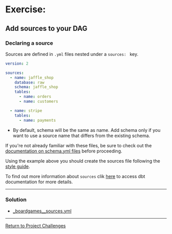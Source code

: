 # Exercise:

## Add sources to your DAG

### Declaring a source
Sources are defined in `.yml` files nested under a `sources: ` key.

``` yaml
version: 2

sources:
  - name: jaffle_shop
    database: raw  
    schema: jaffle_shop  
    tables:
      - name: orders
      - name: customers

  - name: stripe
    tables:
      - name: payments
```

- By default, schema will be the same as name. Add schema only if you want to use a source name that differs from the existing schema.

If you're not already familiar with these files, be sure to check out the [documentation on schema.yml files](https://docs.getdbt.com/reference/configs-and-properties) before proceeding.


Using the example above you should create the sources file following the [style guide](/docs/style_guide.md).

To find out more information about `sources` clik [here](https://docs.getdbt.com/docs/build/sources) to access dbt documentation for more details.

---

### Solution
- [_boardgames__sources.yml](./staging/_boardgames__sources.yml)

---

[Return to Project Challenges](../../../README.md#9-project-challenges)

